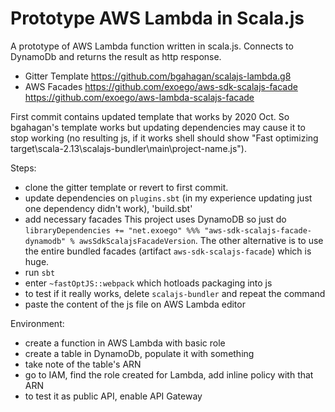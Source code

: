 # Prototype AWS Lambda in Scala.js

A prototype of AWS Lambda function written in scala.js. 
Connects to DynamoDb and returns the result as http response. 

- Gitter Template
https://github.com/bgahagan/scalajs-lambda.g8
- AWS Facades
https://github.com/exoego/aws-sdk-scalajs-facade
https://github.com/exoego/aws-lambda-scalajs-facade

First commit contains updated template that works by 2020 Oct.
So bgahagan's template works but updating dependencies may cause it to stop working (no resulting js, if it works shell should show "Fast optimizing target\scala-2.13\scalajs-bundler\main\project-name.js").

Steps:
- clone the gitter template or revert to first commit.
- update dependencies on `plugins.sbt` (in my experience updating just one dependency didn't work), 'build.sbt'
- add necessary facades
This project uses DynamoDB so just do `libraryDependencies += "net.exoego" %%% "aws-sdk-scalajs-facade-dynamodb" % awsSdkScalajsFacadeVersion`.
The other alternative is to use the entire bundled facades (artifact `aws-sdk-scalajs-facade`) which is huge. 
- run `sbt`
- enter `~fastOptJS::webpack` which hotloads packaging into js
- to test if it really works, delete `scalajs-bundler` and repeat the command
- paste the content of the js file on AWS Lambda editor

Environment:
- create a function in AWS Lambda with basic role
- create a table in DynamoDb, populate it with something
- take note of the table's ARN
- go to IAM, find the role created for Lambda, add inline policy with that ARN
- to test it as public API, enable API Gateway


